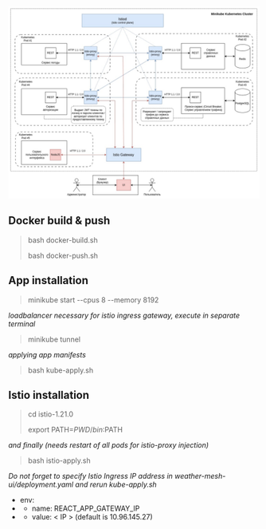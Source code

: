 ![app architecture](weather-mesh-ui/public/AppArchitecture.jpg)

<h2> Docker build & push </h2>

> bash docker-build.sh
> 
> bash docker-push.sh

<h2> App installation </h2>

> minikube start --cpus 8 --memory 8192
> 
<i>loadbalancer necessary for istio ingress gateway, execute in separate terminal</i>
> minikube tunnel
>
<i>applying app manifests</i>
> bash kube-apply.sh

<h2> Istio installation </h2>

> cd istio-1.21.0
> 
> export PATH=$PWD/bin:$PATH
> 
<i>and finally (needs restart of all pods for istio-proxy injection)</i>
> bash istio-apply.sh
> 
<i>Do not forget to specify Istio Ingress IP address in weather-mesh-ui/deployment.yaml and rerun kube-apply.sh</i>
- env:
- - name: REACT_APP_GATEWAY_IP
- - value: < IP > (default is 10.96.145.27)